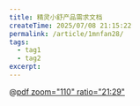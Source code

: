 ```yaml
---
title: 精灵小舒产品需求文档
createTime: 2025/07/08 21:15:22
permalink: /article/1mnfan28/
tags:
  - tag1
  - tag2
excerpt:
---
```


@[pdf zoom="110" ratio="21:29"](AI项目/精灵小舒产品需求文档.pdf)
